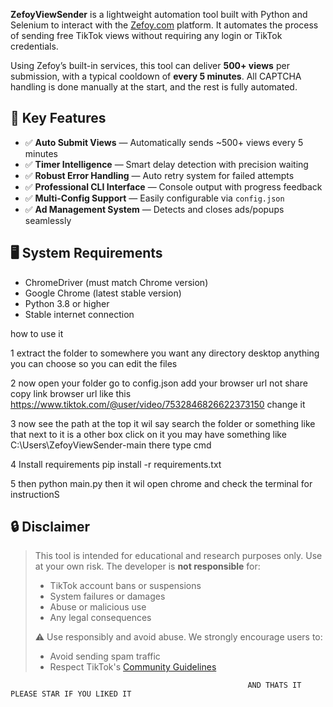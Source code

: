 **ZefoyViewSender** is a lightweight automation tool built with Python and Selenium to interact with the [Zefoy.com](https://zefoy.com) platform.
It automates the process of sending free TikTok views without requiring any login or TikTok credentials.

Using Zefoy’s built-in services, this tool can deliver **500+ views** per submission, with a typical cooldown of **every 5 minutes**. All CAPTCHA handling is done manually at the start, and the rest is fully automated.

## 🎯 Key Features
* ✅ **Auto Submit Views** — Automatically sends \~500+ views every 5 minutes
* ✅ **Timer Intelligence** — Smart delay detection with precision waiting
* ✅ **Robust Error Handling** — Auto retry system for failed attempts
* ✅ **Professional CLI Interface** — Console output with progress feedback
* ✅ **Multi-Config Support** — Easily configurable via `config.json`
* ✅ **Ad Management System** — Detects and closes ads/popups seamlessly

## 🖥️ System Requirements
* ChromeDriver (must match Chrome version)
* Google Chrome (latest stable version)
* Python 3.8 or higher
* Stable internet connection


how to use it

1 extract the folder to somewhere you want any directory desktop anything you can choose so you can edit the files

2 now open your folder go to config.json add your browser url not share copy link browser url like this https://www.tiktok.com/@user/video/7532846826622373150 change it

3 now see the path at the top it wil say search the folder or something like that next to it is a other box click on it you may have something like C:\Users\ZefoyViewSender-main there type cmd

4 Install requirements
    pip install -r requirements.txt 

5 then python main.py then it wil open chrome and check the terminal for instructionS


## 🔒 Disclaimer

> This tool is intended for educational and research purposes only.
> Use at your own risk. The developer is **not responsible** for:
>
> * TikTok account bans or suspensions
> * System failures or damages
> * Abuse or malicious use
> * Any legal consequences
>
> ⚠️ Use responsibly and avoid abuse. We strongly encourage users to:
>
> * Avoid sending spam traffic
> * Respect TikTok's [Community Guidelines](https://www.tiktok.com/community-guidelines)

                                                         AND THATS IT PLEASE STAR IF YOU LIKED IT 
